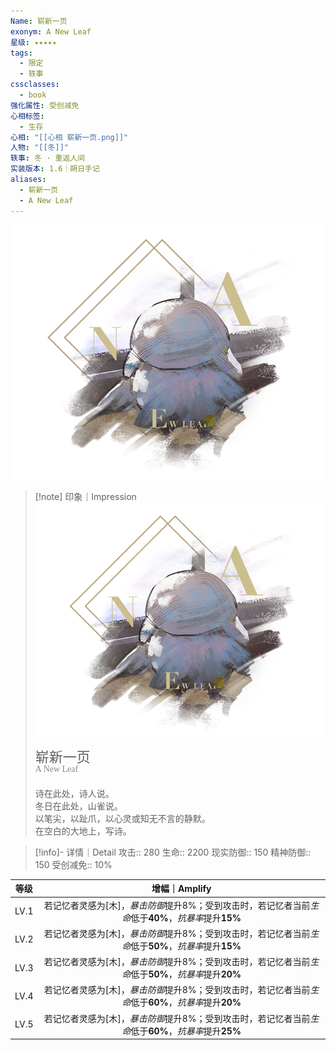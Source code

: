 ```yaml
---
Name: 崭新一页
exonym: A New Leaf
星级: ✦✦✦✦✦
tags:
  - 限定
  - 轶事
cssclasses:
  - book
强化属性: 受创减免
心相标签:
  - 生存
心相: "[[心相 崭新一页.png]]"
人物: "[[冬]]"
轶事: 冬 · 重返人间
实装版本: 1.6｜朔日手记
aliases:
  - 崭新一页
  - A New Leaf
---
```

![cover](assets/崭新一页｜A%20New%20Leaf.assets/心相%20崭新一页.png)

> [!note] 印象｜Impression
> ![心相 崭新一页|inlL|300](assets/崭新一页｜A%20New%20Leaf.assets/心相%20崭新一页.png)
> <p style="font-family: '家族宋', sans-serif; font-size: 22px; line-height: 0.75; text-indent: 0;">崭新一页<br><span style="font-family: serif; font-size: 14px; color: #888888;">A New Leaf</span></p>
> 
> 诗在此处，诗人说。  
> 冬日在此处，山雀说。  
> 以笔尖，以趾爪，以心灵或知无不言的静默。  
> 在空白的大地上，写诗。

> [!info]- 详情｜Detail
> 攻击:: 280
> 生命:: 2200
> 现实防御:: 150
> 精神防御:: 150
> 受创减免:: 10%

| 等级 |                        增幅｜Amplify                         |
| :--: | :----------------------------------------------------------: |
| LV.1 | 若记忆者灵感为[木]，*暴击防御*提升8%；受到攻击时，若记忆者当前*生命*低于**40%**，*抗暴率*提升**15%** |
| LV.2 | 若记忆者灵感为[木]，*暴击防御*提升8%；受到攻击时，若记忆者当前*生命*低于**50%**，*抗暴率*提升**15%** |
| LV.3 | 若记忆者灵感为[木]，*暴击防御*提升8%；受到攻击时，若记忆者当前*生命*低于**50%**，*抗暴率*提升**20%** |
| LV.4 | 若记忆者灵感为[木]，*暴击防御*提升8%；受到攻击时，若记忆者当前*生命*低于**60%**，*抗暴率*提升**20%** |
| LV.5 | 若记忆者灵感为[木]，*暴击防御*提升8%；受到攻击时，若记忆者当前*生命*低于**60%**，*抗暴率*提升**25%** |
